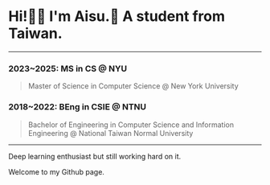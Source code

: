 # Hi!👋🏻 I'm Aisu.🧊 A student from Taiwan.
---
### 2023~2025: MS in CS @ NYU
> Master of Science in Computer Science @ New York University
### 2018~2022: BEng in CSIE  @ NTNU
> Bachelor of Engineering in Computer Science and Information Engineering @ National Taiwan Normal University
---
Deep learning enthusiast but still working hard on it.

Welcome to my Github page.
